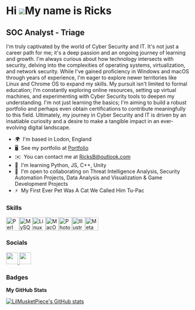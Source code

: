 Hi ![](https://user-images.githubusercontent.com/18350557/176309783-0785949b-9127-417c-8b55-ab5a4333674e.gif)My name is Ricks
=============================================================================================================================

SOC Analyst - Triage
--------------------

I'm truly captivated by the world of Cyber Security and IT. It's not just a career path for me; it's a deep passion and an ongoing journey of learning and growth. I'm always curious about how technology intersects with security, delving into the complexities of operating systems, virtualization, and network security. While I've gained proficiency in Windows and macOS through years of experience, I'm eager to explore newer territories like Linux and Chrome OS to expand my skills. My pursuit isn't limited to formal education; I'm constantly exploring online resources, setting up virtual machines, and experimenting with Cyber Security tools to deepen my understanding. I'm not just learning the basics; I'm aiming to build a robust portfolio and perhaps even obtain certifications to contribute meaningfully to this field. Ultimately, my journey in Cyber Security and IT is driven by an insatiable curiosity and a desire to make a tangible impact in an ever-evolving digital landscape.

* 🌍  I'm based in Lodon, England
* 🖥️  See my portfolio at [Portfolio](http://github.com/LilMusketPiece)
* ✉️  You can contact me at [RicksB@outlook.com](mailto:RicksB@outlook.com)
* 🧠  I'm learning Python, JS, C++, Unity
* 🤝  I'm open to collaborating on Threat Intelligence Analysis, Security Automation Projects, Data Analysis and Visualization & Game Development Projects
* ⚡  My First Ever Pet Was A Cat We Called Him Tu-Pac

### Skills


<p align="left">
<a href="https://www.perl.org/" target="_blank" rel="noreferrer"><img src="https://raw.githubusercontent.com/danielcranney/readme-generator/main/public/icons/skills/perl-colored.svg" width="36" height="36" alt="Perl" /></a><a href="https://www.mysql.com/" target="_blank" rel="noreferrer"><img src="https://raw.githubusercontent.com/danielcranney/readme-generator/main/public/icons/skills/mysql-colored.svg" width="36" height="36" alt="MySQL" /></a><a href="https://www.linux.org" target="_blank" rel="noreferrer"><img src="https://raw.githubusercontent.com/danielcranney/readme-generator/main/public/icons/skills/linux-colored.svg" width="36" height="36" alt="Linux" /></a><a href="https://apple.com" target="_blank" rel="noreferrer"><img src="https://raw.githubusercontent.com/danielcranney/readme-generator/main/public/icons/skills/macos-colored-dark.svg" width="36" height="36" alt="MacOS" /></a><a href="https://www.adobe.com/uk/products/photoshop.html" target="_blank" rel="noreferrer"><img src="https://raw.githubusercontent.com/danielcranney/readme-generator/main/public/icons/skills/photoshop-colored-dark.svg" width="36" height="36" alt="Photoshop" /></a><a href="https://www.adobe.com/uk/products/illustrator.html" target="_blank" rel="noreferrer"><img src="https://raw.githubusercontent.com/danielcranney/readme-generator/main/public/icons/skills/illustrator-colored-dark.svg" width="36" height="36" alt="Illustrator" /></a><a href="https://metamask.io/" target="_blank" rel="noreferrer"><img src="https://raw.githubusercontent.com/danielcranney/readme-generator/main/public/icons/skills/metamask-colored.svg" width="36" height="36" alt="MetaMask" /></a>
</p>


### Socials

<p align="left"> <a href="https://discord.com/users/officialricks" target="_blank" rel="noreferrer"> <picture> <source media="(prefers-color-scheme: dark)" srcset="undefined" /> <source media="(prefers-color-scheme: light)" srcset="https://raw.githubusercontent.com/danielcranney/readme-generator/main/public/icons/socials/discord.svg" /> <img src="https://raw.githubusercontent.com/danielcranney/readme-generator/main/public/icons/socials/discord.svg" width="32" height="32" /> </picture> </a> <a href="https://www.github.com/LilMusketPiece" target="_blank" rel="noreferrer"> <picture> <source media="(prefers-color-scheme: dark)" srcset="https://raw.githubusercontent.com/danielcranney/readme-generator/main/public/icons/socials/github-dark.svg" /> <source media="(prefers-color-scheme: light)" srcset="https://raw.githubusercontent.com/danielcranney/readme-generator/main/public/icons/socials/github.svg" /> <img src="https://raw.githubusercontent.com/danielcranney/readme-generator/main/public/icons/socials/github.svg" width="32" height="32" /> </picture> </a></p>

### Badges

<b>My GitHub Stats</b>

<a href="http://www.github.com/LilMusketPiece"><img src="https://github-readme-stats.vercel.app/api?username=LilMusketPiece&show_icons=true&hide=&count_private=true&title_color=84cc16&text_color=ffffff&icon_color=f97316&bg_color=1c1917&hide_border=true&show_icons=true" alt="LilMusketPiece's GitHub stats" /></a>
